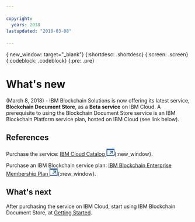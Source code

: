 ```yaml
---

copyright:
  years: 2018
lastupdated: "2018-03-08"

---
```


{:new_window: target="_blank"}
{:shortdesc: .shortdesc}
{:screen: .screen}
{:codeblock: .codeblock}
{:pre: .pre}

# What's new

(March 8, 2018) - IBM Blockchain Solutions is now offering its latest service,
**Blockchain Document Store**, as a **Beta service** on IBM Cloud. A prerequisite to
using the Blockchain Document Store service is an IBM Blockchain Platform service
plan, hosted on IBM Cloud (see link below).

## References
Purchase the service: [IBM Cloud Catalog ![External link icon](images/launch-glyph.svg "External link icon")](https://console.stage1.bluemix.net/catalog/services/blockchain-document-store){:new_window}.

Purchase an IBM Blockchain service plan: [IBM Blockchain Enterprise Membership Plan ![External link icon](images/launch-glyph.svg "External link icon")](https://console.bluemix.net/catalog/services/blockchain){:new_window}.

## What's next
After purchasing the service on IBM Cloud, start using IBM Blockchain Document Store,
at [Getting Started](getting-started.html).
